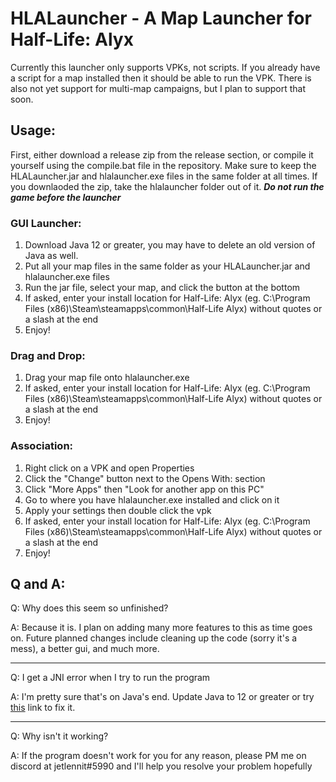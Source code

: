 # HLALauncher - A Map Launcher for Half-Life: Alyx

Currently this launcher only supports VPKs, not scripts. If you already have a script for a map installed then it should be able to run the VPK. There is also not yet support for multi-map campaigns, but I plan to support that soon.

## Usage\:

First, either download a release zip from the release section, or compile it yourself using the compile.bat file in the repository. Make sure to keep the HLALauncher.jar and hlalauncher.exe files in the same folder at all times. If you downlaoded the zip, take the hlalauncher folder out of it. ***Do not run the game before the launcher***

### GUI Launcher\:

1. Download Java 12 or greater, you may have to delete an old version of Java as well.
2. Put all your map files in the same folder as your HLALauncher.jar and hlalauncher.exe files
3. Run the jar file, select your map, and click the button at the bottom
4. If asked, enter your install location for Half-Life: Alyx (eg. C:\Program Files (x86)\Steam\steamapps\common\Half-Life Alyx) without quotes or a slash at the end
5. Enjoy!

### Drag and Drop\:

1. Drag your map file onto hlalauncher.exe
2. If asked, enter your install location for Half-Life: Alyx (eg. C:\Program Files (x86)\Steam\steamapps\common\Half-Life Alyx) without quotes or a slash at the end
3. Enjoy!

### Association\:

1. Right click on a VPK and open Properties
2. Click the "Change" button next to the Opens With: section
3. Click "More Apps" then "Look for another app on this PC"
4. Go to where you have hlalauncher.exe installed and click on it
5. Apply your settings then double click the vpk
6. If asked, enter your install location for Half-Life: Alyx (eg. C:\Program Files (x86)\Steam\steamapps\common\Half-Life Alyx) without quotes or a slash at the end
7. Enjoy!

## Q and A\:
Q\: Why does this seem so unfinished?

A\: Because it is. I plan on adding many more features to this as time goes on. Future planned changes include cleaning up the code (sorry it's a mess), a better gui, and much more.

---

Q\: I get a JNI error when I try to run the program

A\: I'm pretty sure that's on Java's end. Update Java to 12 or greater or try [this](https://stackoverflow.com/a/57796364) link to fix it.

---

Q\: Why isn't it working?

A\: If the program doesn't work for you for any reason, please PM me on discord at jetlennit#5990 and I'll help you resolve your problem hopefully
